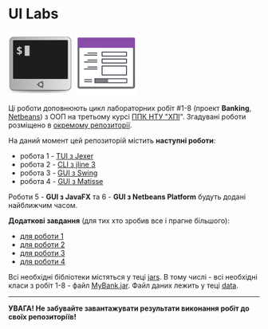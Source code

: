 # UI Labs
![](terminal-icon.png)
![](gui-icon.png)

Ці роботи доповнюють цикл лабораторних робіт #1-8 (проект **Banking**, [Netbeans](https://netbeans.org/)) з ООП на третьому курсі [ППК НТУ "ХПІ](http://polytechnic.poltava.ua)". Згадувані роботи розміщено в [окремому репозиторії](https://github.com/liketaurus/OOP-JAVA).

На даний момент цей репозиторій містить **наступні роботи**:
- робота 1 - [TUI з Jexer](https://github.com/liketaurus/TUI-Labs/blob/master/Lab%201%20-TUI/Lab%201.md)
- робота 2 - [CLI з jline 3](https://github.com/liketaurus/TUI-Labs/blob/master/Lab%202%20-%20CLI/Lab%202.md)
- робота 3 - [GUI з Swing](https://github.com/liketaurus/TUI-Labs/blob/master/Lab%203%20-%20SWING/Lab%203.md)
- робота 4 - [GUI з Matisse](https://github.com/liketaurus/TUI-Labs/blob/master/Lab%204%20-%20Matisse/Lab%204.md)

Роботи 5 - **GUI з JavaFX** та 6 - **GUI з Netbeans Platform** будуть додані найближчим часом.

**Додаткові завдання** (для тих хто зробив все і прагне більшого):
- [для роботи 1](https://github.com/liketaurus/TUI-Labs/blob/master/Lab%201%20-TUI/Lab%201%20-%20add.md)
- [для роботи 2](https://github.com/liketaurus/TUI-Labs/blob/master/Lab%202%20-%20CLI/Lab%202%20-%20add.md)
- [для роботи 3](https://github.com/liketaurus/TUI-Labs/blob/master/Lab%203%20-%20SWING/Lab%203%20-%20add.md)
- [для роботи 4](https://github.com/liketaurus/TUI-Labs/blob/master/Lab%204%20-%20Matisse/Lab%20-%204%20-%20add.md)

Всі необхідні бібліотеки містяться у теці [jars](https://github.com/liketaurus/TUI-Labs/tree/master/jars). В тому числі - всі необхідні класи з робіт 1-8 - файл [MyBank.jar](https://github.com/liketaurus/TUI-Labs/blob/master/jars/MyBank.jar). Файл даних лежить у теці [data](https://github.com/liketaurus/TUI-Labs/tree/master/data).

---
**УВАГА! Не забувайте завантажувати результати виконання робіт до своїх репозиторіїв!**
